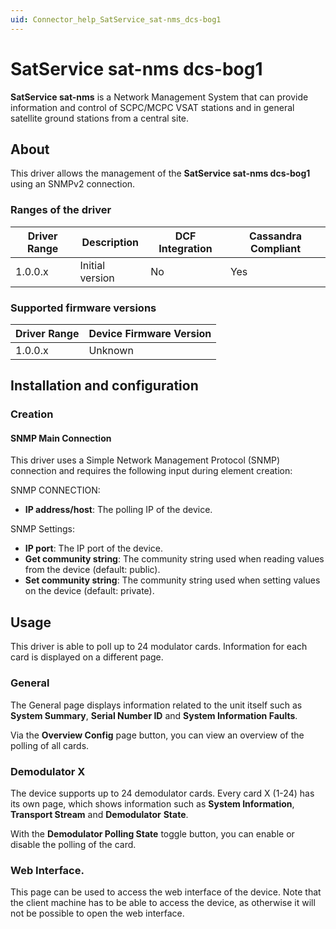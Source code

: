 ```yaml
---
uid: Connector_help_SatService_sat-nms_dcs-bog1
---
```


# SatService sat-nms dcs-bog1

**SatService sat-nms** is a Network Management System that can provide information and control of SCPC/MCPC VSAT stations and in general satellite ground stations from a central site.

## About

This driver allows the management of the **SatService sat-nms dcs-bog1** using an SNMPv2 connection.

### Ranges of the driver

| **Driver Range** | **Description** | **DCF Integration** | **Cassandra Compliant** |
|------------------|-----------------|---------------------|-------------------------|
| 1.0.0.x          | Initial version | No                  | Yes                     |

### Supported firmware versions

| **Driver Range** | **Device Firmware Version** |
|------------------|-----------------------------|
| 1.0.0.x          | Unknown                     |

## Installation and configuration

### Creation

#### SNMP Main Connection

This driver uses a Simple Network Management Protocol (SNMP) connection and requires the following input during element creation:

SNMP CONNECTION:

- **IP address/host**: The polling IP of the device.

SNMP Settings:

- **IP port**: The IP port of the device.
- **Get community string**: The community string used when reading values from the device (default: public).
- **Set community string**: The community string used when setting values on the device (default: private).

## Usage

This driver is able to poll up to 24 modulator cards. Information for each card is displayed on a different page.

### General

The General page displays information related to the unit itself such as **System Summary**, **Serial Number ID** and **System Information Faults**.

Via the **Overview Config** page button, you can view an overview of the polling of all cards.

### Demodulator X

The device supports up to 24 demodulator cards. Every card X (1-24) has its own page, which shows information such as **System Information**, **Transport Stream** and **Demodulator** **State**.

With the **Demodulator Polling State** toggle button, you can enable or disable the polling of the card.

### Web Interface.

This page can be used to access the web interface of the device. Note that the client machine has to be able to access the device, as otherwise it will not be possible to open the web interface.
